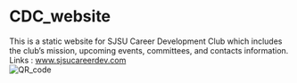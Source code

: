 # CDC_website

This is a static website for SJSU Career Development Club which includes the club’s mission, upcoming events, committees, and contacts information. <br/>
Links : www.sjsucareerdev.com <br/>
![QR_code](https://github.com/ShanShanLee3/CDC_website/blob/main/images/CDC_qrcode.png)

